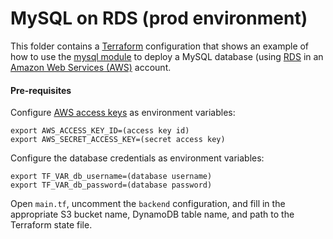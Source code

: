 # MySQL on RDS (prod environment)

This folder contains a [Terraform](https://www.terraform.io/) configuration that shows an example of how to use the [mysql module](../../modules/data-stores/mysql) to deploy a MySQL database (using [RDS](https://aws.amazon.com/rds/) in an [Amazon Web Services (AWS)](http://aws.amazon.com/) account.

#### Pre-requisites

Configure [AWS access keys](http://docs.aws.amazon.com/general/latest/gr/aws-sec-cred-types.html#access-keys-and-secret-access-keys) as environment variables:

```
export AWS_ACCESS_KEY_ID=(access key id)
export AWS_SECRET_ACCESS_KEY=(secret access key)
```

Configure the database credentials as environment variables:

```
export TF_VAR_db_username=(database username)
export TF_VAR_db_password=(database password)
```

Open `main.tf`, uncomment the `backend` configuration, and fill in the appropriate S3 bucket name, DynamoDB table name, and path to the Terraform state file.
